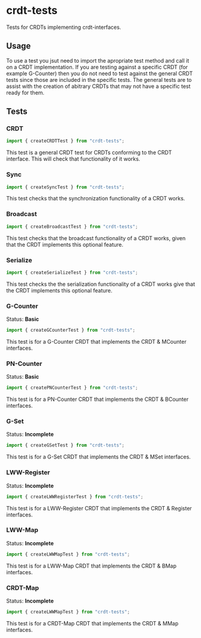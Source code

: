 # crdt-tests

Tests for CRDTs implementing crdt-interfaces.

## Usage

To use a test you jsut need to import the apropriate test method and call it on a CRDT implementation. If you are testing against a specific CRDT (for example G-Counter) then you do not need to test against the general CRDT tests since those are included in the specific tests. The general tests are to assist with the creation of abitrary CRDTs that may not have a specific test ready for them.

## Tests

### CRDT

```javascript
import { createCRDTTest } from "crdt-tests";
```

This test is a general CRDT test for CRDTs conforming to the CRDT interface. This will check that functionality of it works.

### Sync

```javascript
import { createSyncTest } from "crdt-tests";
```

This test checks that the synchronization functionality of a CRDT works.

### Broadcast

```javascript
import { createBroadcastTest } from "crdt-tests";
```

This test checks that the broadcast functionality of a CRDT works, given that the CRDT implements this optional feature.

### Serialize

```javascript
import { createSerializeTest } from "crdt-tests";
```

This test checks the the serialization functionality of a CRDT works give that the CRDT implements this optional feature.

### G-Counter

Status: **Basic**

```javascript
import { createGCounterTest } from "crdt-tests";
```

This test is for a G-Counter CRDT that implements the CRDT & MCounter interfaces.

### PN-Counter

Status: **Basic**

```javascript
import { createPNCounterTest } from "crdt-tests";
```

This test is for a PN-Counter CRDT that implements the CRDT & BCounter interfaces.

### G-Set

Status: **Incomplete**

```javascript
import { createGSetTest } from "crdt-tests";
```

This test is for a G-Set CRDT that implements the CRDT & MSet interfaces.

### LWW-Register

Status: **Incomplete**

```javascript
import { createLWWRegisterTest } from "crdt-tests";
```

This test is for a LWW-Register CRDT that implements the CRDT & Register interfaces.

### LWW-Map

Status: **Incomplete**

```javascript
import { createLWWMapTest } from "crdt-tests";
```

This test is for a LWW-Map CRDT that implements the CRDT & BMap interfaces.

### CRDT-Map

Status: **Incomplete**

```javascript
import { createLWWMapTest } from "crdt-tests";
```

This test is for a CRDT-Map CRDT that implements the CRDT & MMap interfaces.
